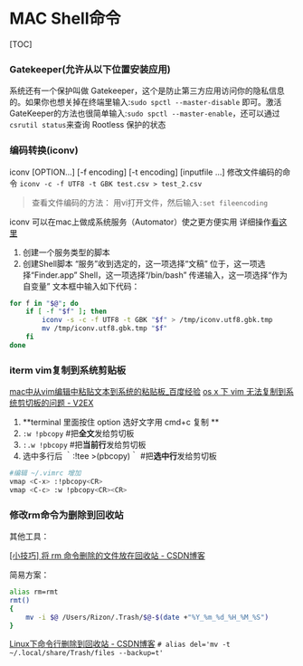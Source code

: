 # MAC Shell命令
[TOC]

### Gatekeeper(允许从以下位置安装应用)
系统还有一个保护叫做 Gatekeeper，这个是防止第三方应用访问你的隐私信息的。如果你也想关掉在终端里输入:`sudo spctl --master-disable` 即可。激活 GateKeeper的方法也很简单输入:`sudo spctl --master-enable`，还可以通过`csrutil status`来查询 Rootless 保护的状态

### 编码转换(iconv)
 iconv [OPTION...] [-f encoding] [-t encoding] [inputfile ...]
 修改文件编码的命令
 `iconv -c -f UTF8 -t GBK test.csv > test_2.csv`
>查看文件编码的方法：
>用vi打开文件，然后输入`:set fileencoding`

iconv 可以在mac上做成系统服务（Automator）使之更方便实用
详细操作[看这里](https://app.yinxiang.com/shard/s9/nl/679699/132350b6-013a-4cf3-8e16-a2b73cba03e9/)
1. 创建一个服务类型的脚本
2. 创建Shell脚本
“服务”收到选定的，这一项选择“文稿”
位于，这一项选择“Finder.app”
Shell，这一项选择“/bin/bash”
传递输入，这一项选择“作为自变量”
文本框中输入如下代码：

``` bash
for f in "$@"; do
    if [ -f "$f" ]; then
        iconv -s -c -f UTF8 -t GBK "$f" > /tmp/iconv.utf8.gbk.tmp
        mv /tmp/iconv.utf8.gbk.tmp "$f"
    fi
done
```

### iterm vim复制到系统剪贴板

[mac中从vim编辑中粘贴文本到系统的粘贴板_百度经验](https://jingyan.baidu.com/article/22fe7cedd9b92e3003617f64.html)
[os x 下 vim 无法复制到系统剪切板的问题 - V2EX](https://www.v2ex.com/t/96300)

1. **terminal 里面按住 option 选好文字用 cmd+c 复制 **
2. `:w !pbcopy` #把**全文**发给剪切板 
3. `:.w !pbcopy` #把**当前行**发给剪切板 
4. 选中多行后 ｀:!tee >(pbcopy)｀ #把**选中行**发给剪切板

```bash
#编辑 ~/.vimrc 增加
vmap <C-x> :!pbcopy<CR>
vmap <C-c> :w !pbcopy<CR><CR>
```

### 修改rm命令为删除到回收站

其他工具：

[[小技巧] 将 rm 命令删除的文件放在回收站 - CSDN博客](https://blog.csdn.net/robertsong2004/article/details/38908493)

简易方案：

```bash
alias rm=rmt
rmt()
{
    mv -i $@ /Users/Rizon/.Trash/$@-$(date +"%Y_%m_%d_%H_%M_%S")
}
```

[Linux下命令行删除到回收站 - CSDN博客](http://blog.csdn.net/itodouble/article/details/53503570)
`# alias del='mv -t ~/.local/share/Trash/files --backup=t'`